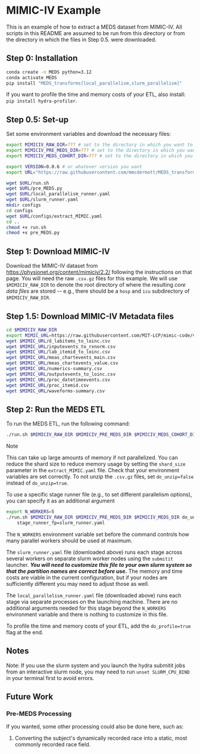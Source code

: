 # MIMIC-IV Example

This is an example of how to extract a MEDS dataset from MIMIC-IV. All scripts in this README are assumed to
be run from this directory or from the directory in which the files in Step 0.5. were downloaded.

## Step 0: Installation

```bash
conda create -n MEDS python=3.12
conda activate MEDS
pip install "MEDS_transforms[local_parallelism,slurm_parallelism]"
```

If you want to profile the time and memory costs of your ETL, also install: `pip install hydra-profiler`.

## Step 0.5: Set-up
Set some environment variables and download the necessary files:
```bash
export MIMICIV_RAW_DIR=??? # set to the directory in which you want to store the raw MIMIC-IV data
export MIMICIV_PRE_MEDS_DIR=??? # set to the directory in which you want to store the intermediate MEDS MIMIC-IV data
export MIMICIV_MEDS_COHORT_DIR=??? # set to the directory in which you want to store the final MEDS MIMIC-IV data

export VERSION=0.0.6 # or whatever version you want
export URL="https://raw.githubusercontent.com/mmcdermott/MEDS_transforms/$VERSION/MIMIC-IV_Example"

wget $URL/run.sh
wget $URL/pre_MEDS.py
wget $URL/local_parallelism_runner.yaml
wget $URL/slurm_runner.yaml
mkdir configs
cd configs
wget $URL/configs/extract_MIMIC.yaml
cd ..
chmod +x run.sh
chmod +x pre_MEDS.py
```

## Step 1: Download MIMIC-IV

Download the MIMIC-IV dataset from https://physionet.org/content/mimiciv/2.2/ following the instructions on
that page. You will need the raw `.csv.gz` files for this example. We will use `$MIMICIV_RAW_DIR` to denote
the root directory of where the resulting _core data files_ are stored -- e.g., there should be a `hosp` and
`icu` subdirectory of `$MIMICIV_RAW_DIR`.

## Step 1.5: Download MIMIC-IV Metadata files

```bash
cd $MIMICIV_RAW_DIR
export MIMIC_URL=https://raw.githubusercontent.com/MIT-LCP/mimic-code/v2.4.0/mimic-iv/concepts/concept_map
wget $MIMIC_URL/d_labitems_to_loinc.csv
wget $MIMIC_URL/inputevents_to_rxnorm.csv
wget $MIMIC_URL/lab_itemid_to_loinc.csv
wget $MIMIC_URL/meas_chartevents_main.csv
wget $MIMIC_URL/meas_chartevents_value.csv
wget $MIMIC_URL/numerics-summary.csv
wget $MIMIC_URL/outputevents_to_loinc.csv
wget $MIMIC_URL/proc_datetimeevents.csv
wget $MIMIC_URL/proc_itemid.csv
wget $MIMIC_URL/waveforms-summary.csv
```

## Step 2: Run the MEDS ETL

To run the MEDS ETL, run the following command:

```bash
./run.sh $MIMICIV_RAW_DIR $MIMICIV_PRE_MEDS_DIR $MIMICIV_MEDS_COHORT_DIR do_unzip=true
```
> [!NOTE] 
> This can take up large amounts of memory if not parallelized. You can reduce the shard size to reduce memory usage by setting the `shard_size` parameter in the `extract_MIMIC.yaml` file.
> Check that your environment variables are set correctly.
To not unzip the `.csv.gz` files, set `do_unzip=false` instead of `do_unzip=true`.

To use a specific stage runner file (e.g., to set different parallelism options), you can specify it as an
additional argument

```bash
export N_WORKERS=5
./run.sh $MIMICIV_RAW_DIR $MIMICIV_PRE_MEDS_DIR $MIMICIV_MEDS_DIR do_unzip=true \
    stage_runner_fp=slurm_runner.yaml
```

The `N_WORKERS` environment variable set before the command controls how many parallel workers should be used
at maximum.

The `slurm_runner.yaml` file (downloaded above) runs each stage across several workers on separate slurm
worker nodes using the `submitit` launcher. _**You will need to customize this file to your own slurm system
so that the partition names are correct before use.**_ The memory and time costs are viable in the current
configuration, but if your nodes are sufficiently different you may need to adjust those as well.

The `local_parallelism_runner.yaml` file (downloaded above) runs each stage via separate processes on the
launching machine. There are no additional arguments needed for this stage beyond the `N_WORKERS` environment
variable and there is nothing to customize in this file.

To profile the time and memory costs of your ETL, add the `do_profile=true` flag at the end.

## Notes

Note: If you use the slurm system and you launch the hydra submitit jobs from an interactive slurm node, you
may need to run `unset SLURM_CPU_BIND` in your terminal first to avoid errors.

## Future Work

### Pre-MEDS Processing

If you wanted, some other processing could also be done here, such as:

1. Converting the subject's dynamically recorded race into a static, most commonly recorded race field.
